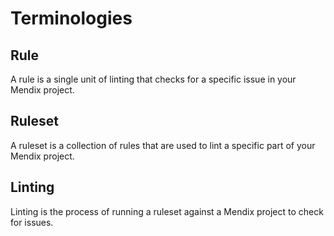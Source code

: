# Terminologies

## Rule

A rule is a single unit of linting that checks for a specific issue in your Mendix project.

## Ruleset

A ruleset is a collection of rules that are used to lint a specific part of your Mendix project.

## Linting

Linting is the process of running a ruleset against a Mendix project to check for issues.
